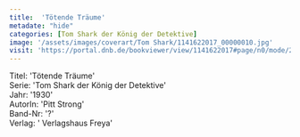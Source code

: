 ```yaml
---
title:  'Tötende Träume'
metadate: "hide"
categories: [Tom Shark der König der Detektive]
image: '/assets/images/coverart/Tom Shark/1141622017_00000010.jpg'
visit: 'https://portal.dnb.de/bookviewer/view/1141622017#page/n0/mode/2up'
---
```

Titel: 'Tötende Träume' <br>
Serie: 'Tom Shark der König der Detektive' <br>
Jahr: '1930' <br>
AutorIn: 'Pitt Strong' <br>
Band-Nr: '?' <br>
Verlag: ' Verlagshaus Freya'